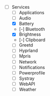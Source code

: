 - [ ] Services 
    - [ ] Applications
    - [ ] Audio
    - [X] Battery
    - [-] Bluetooth
    - [X] Brightness
    - [-] Clipboard
    - [ ] Greetd
    - [ ] Hyprland
    - [ ] Mpris
    - [ ] Network
    - [ ] Notifications
    - [ ] Powerprofile
    - [ ] Systray
    - [ ] WebAPI
    - [ ] Weather
